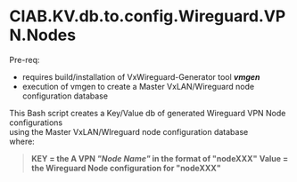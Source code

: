 # CIAB.KV.db.to.config.Wireguard.VPN.Nodes   
Pre-req:   
- requires build/installation of VxWireguard-Generator tool ***vmgen***   
- execution of vmgen to create a Master VxLAN/Wireguard node configuration database   
    
This Bash script creates a Key/Value db of generated Wireguard VPN Node configurations   
using the Master VxLAN/WIreguard node configuration database   
where:   
   
> **KEY = the A VPN *"Node Name"* in the format of "nodeXXX"**
> **Value = the Wireguard Node configuration for "nodeXXX"**

